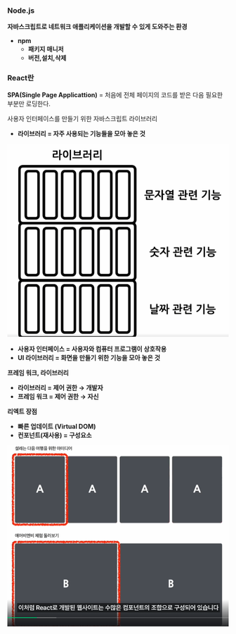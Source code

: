 ### Node.js

**자바스크립트로 네트워크 애플리케이션을 개발할 수 있게 도와주는 환경**

- **npm**
    - **패키지 매니저**
    - **버전,설치,삭제**

### React란

**SPA(Single Page Applicattion)** = 처음에 전체 페이지의 코드를 받은 다음 필요한 부분만 로딩한다.

사용자 인터페이스를 만들기 위한 자바스크립트 라이브러리

- **라이브러리 = 자주 사용되는 기능들을 모아 놓은 것**

![alt text](<imges/Untitled (2).png>)

- **사용자 인터페이스 = 사용자와 컴퓨터 프로그램이 상호작용**
- **UI 라이브러리 = 화면을 만들기 위한 기능을 모아 놓은 것**

**프레임 워크, 라이브러리**

- **라이브러리 = 제어 권한 → 개발자**
- **프레임 워크 = 제어 권한 → 자신**

**리엑트 장점**

- **빠른 업데이트 (Virtual DOM)**
- **컨포넌트(재사용) = 구성요소**

![alt text](<imges/Untitled (3).png>)